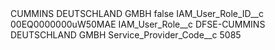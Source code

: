 <?xml version="1.0" encoding="UTF-8"?>
<CustomMetadata xmlns="http://soap.sforce.com/2006/04/metadata" xmlns:xsi="http://www.w3.org/2001/XMLSchema-instance" xmlns:xsd="http://www.w3.org/2001/XMLSchema">
    <label>CUMMINS DEUTSCHLAND GMBH</label>
    <protected>false</protected>
    <values>
        <field>IAM_User_Role_ID__c</field>
        <value xsi:type="xsd:string">00EQ0000000uW50MAE</value>
    </values>
    <values>
        <field>IAM_User_Role__c</field>
        <value xsi:type="xsd:string">DFSE-CUMMINS DEUTSCHLAND GMBH</value>
    </values>
    <values>
        <field>Service_Provider_Code__c</field>
        <value xsi:type="xsd:string">5085</value>
    </values>
</CustomMetadata>
